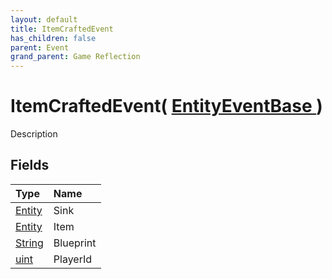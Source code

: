 ```yaml
---
layout: default
title: ItemCraftedEvent
has_children: false
parent: Event
grand_parent: Game Reflection
---
```

# ItemCraftedEvent( [ EntityEventBase ](/riftbreaker-wiki/docs/game-reflection/events/entity_event_base/) )
Description 

## Fields

| Type | Name |
|:----------|:--------------|
| [Entity](/riftbreaker-wiki/docs/game-reflection/classes/entity/) | Sink |
| [Entity](/riftbreaker-wiki/docs/game-reflection/classes/entity/) | Item |
| [String](/riftbreaker-wiki/docs/game-reflection/components/string/) | Blueprint |
| [uint](/riftbreaker-wiki/docs/game-reflection/components/uint/) | PlayerId |

